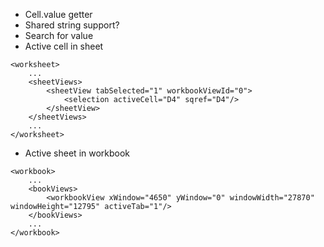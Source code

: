 * Cell.value getter
* Shared string support?
* Search for value
* Active cell in sheet

```
<worksheet>
    ...
	<sheetViews>
		<sheetView tabSelected="1" workbookViewId="0">
			<selection activeCell="D4" sqref="D4"/>
		</sheetView>
	</sheetViews>
	...
</worksheet>
```

* Active sheet in workbook

```
<workbook>
    ...
    <bookViews>
		<workbookView xWindow="4650" yWindow="0" windowWidth="27870" windowHeight="12795" activeTab="1"/>
	</bookViews>
    ...
</workbook>
```
